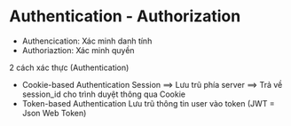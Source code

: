 # Authentication - Authorization

- Authencication: Xác minh danh tính
- Authoriaztion: Xác minh quyền

2 cách xác thực (Authentication)

- Cookie-based Authentication
  Session ==> Lưu trũ phía server ==> Trả về session_id cho trình duyệt thông qua Cookie
- Token-based Authentication
  Lưu trũ thông tin user vào token (JWT = Json Web Token)
